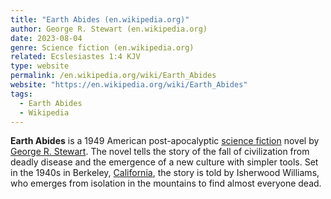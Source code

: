 ```yaml
---
title: "Earth Abides (en.wikipedia.org)"
author: George R. Stewart (en.wikipedia.org)
date: 2023-08-04
genre: Science fiction (en.wikipedia.org)
related: Ecslesiastes 1:4 KJV
type: website
permalink: /en.wikipedia.org/wiki/Earth_Abides
website: "https://en.wikipedia.org/wiki/Earth_Abides"
tags:
  - Earth Abides
  - Wikipedia
---
```

**Earth Abides** is a 1949 American post-apocalyptic [science fiction](/en.wikipedia.org/wiki/Science_fiction) novel by [George R. Stewart](/en.wikipedia.org/wiki/George_R._Stewart). The novel tells the story of the fall of civilization from deadly disease and the emergence of a new culture with simpler tools. Set in the 1940s in Berkeley, [California](/en.wikipedia.org/wiki/California), the story is told by Isherwood Williams, who emerges from isolation in the mountains to find almost everyone dead.